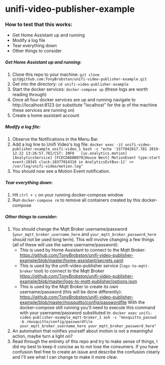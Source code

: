 # unifi-video-publisher-example

### How to test that this works:
  - Get Home Assistant up and running
  - Modify a log file
  - Tear everything down
  - Other things to consider

##### Get Home Assistant up and running:
  1. Clone this repo to your machine: `git clone git@github.com:TonyBrobston/unifi-video-publisher-example.git`
  2. Get into the directory: `cd unifi-video-publisher-example`
  3. Start the docker services: `docker-compose up` (these logs are worth reading through)
  4. Once all four docker services are up and running navigate to http://localhost:8123 (or substitute "localhost" for the ip of the machine these services are running on)
  5. Create a home assistant account

##### Modify a log file:
1. Observe the Notifications in the Menu Bar.
2. Add a log line to Unifi Video's log file: `docker exec -it unifi-video-publisher-example_unifi-video_1 bash -c "echo '1577042817.781 2019-12-22 13:26:57.781/CST: INFO   [uv.analytics.motion] [AnalyticsService] [FCECDAD8B870|House West] MotionEvent type:start event:28345 clock:10377014318 in AnalyticsEvtBus-11' >> /var/log/unifi-video/motion.log"`
3. You should now see a Motion Event notification.

##### Tear everything down:
  1. Hit `ctrl + c` on your running docker-compose window
  2. Run `docker-compose rm` to remove all containers created by this docker-compose

##### Other things to consider:
  1. You should change the Mqtt Broker username/password (`your_mqtt_broker_username_here` and `your_mqtt_broker_password_here` should not be used long term). This will involve changing a few things (all of these will use the same username/password):
      - This is used by Home Assistant to connect to the Mqtt Broker: https://github.com/TonyBrobston/unifi-video-publisher-example/blob/master/home-assistant/secrets.yaml
      - This is used by the unifi-video-publisher service (`logs-to-mqtt-broker` tool) to connect to the Mqtt Broker https://github.com/TonyBrobston/unifi-video-publisher-example/blob/master/logs-to-mqtt-publisher/options.json
      - This is used by the Mqtt Broker to create its own username/password (this will be done differently): https://github.com/TonyBrobston/unifi-video-publisher-example/blob/master/mosquitto/config/passwordfile With the docker-compose still running you'll need to execute this command with your username/password substituted in: `docker exec unifi-video-publisher-example_mqtt-broker_1 ash -c "mosquitto_passwd -b /mosquitto/config/passwordfile your_mqtt_broker_username_here your_mqtt_broker_password_here"`
  2. An automation that notifies yourself about motion is not a meaningful action, maybe turn a light on?
  3. Read through the entirety of this repo and try to make sense of things, I did my best to keep it concise as to not lose the consumers. If you have confusion feel free to create an issue and describe the confusion clearly and I'll see what I can change to make it more clear.
